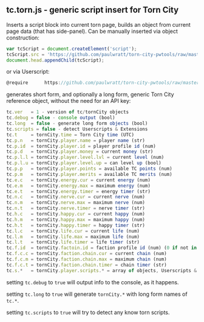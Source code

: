 ## tc.torn.js - generic script insert for Torn City
Inserts a script block into current torn page, builds an object from current page data (that has side-panel).
Can be manually inserted via object construction:
```javascript
var tcScript = document.createElement('script');
tcScript.src = 'https://github.com/paulwratt/torn-city-pwtools/raw/master/tc.torn.js';
document.head.appendChild(tcScript);
```

or via Userscript:
```javascript
@require      https://github.com/paulwratt/torn-city-pwtools/raw/master/tc.torn.js`
```

generates short form, and optionally a long form, generic Torn City reference object, without the need for an API key:
```javascript
tc.ver   = 1 - version of tc/tornCity objects
tc.debug = false - console output (bool)
tc.long  = false - generate long form objects (bool)
tc.scripts = false - detect Userscripts & Extensions
tc.t     = tornCity.time = Torn City time (UTC)
tc.p.n   = tornCity.player.name = player name (str)
tc.p.id  = tornCity.player.id = player profile id (num)
tc.p.d   = tornCity.player.money = current money (str)
tc.p.l.l = tornCity.player.level.lvl = current level (num)
tc.p.l.u = tornCity.player.level.up = can level up (bool)
tc.p.p   = tornCity.player.points = available TC points (num)
tc.p.m   = tornCity.player.merits = available TC merits (num)
tc.e.c   = tornCity.energy.cur = current energy (num)
tc.e.m   = tornCity.energy.max = maximum energy (num)
tc.e.t   = tornCity.energy.timer = energy timer (str)
tc.n.c   = tornCity.nerve.cur = current nerve (num)
tc.n.m   = tornCity.nerve.max = maximum nerve (num)
tc.n.t   = tornCity.nerve.timer = nerve timer (str)
tc.h.c   = tornCity.happy.cur = current happy (num)
tc.h.m   = tornCity.happy.max = maximum happy (num)
tc.h.t   = tornCity.happy.timer = happy timer (str)
tc.l.c   = tornCity.life.cur = current life (num)
tc.l.m   = tornCity.life.max = maximum life (num)
tc.l.t   = tornCity.life.timer = life timer (str)
tc.f.id  = tornCity.factoin.id = faction profile id (num) (0 if not in faction)
tc.f.c.c = tornCity.faction.chain.cur = current chain (num)
tc.f.c.m = tornCity.faction.chain.max = maximum chain (num)
tc.f.c.t = tornCity.faction.chain.timer = chain timer (str)
tc.s.*   = tornCity.player.scripts.* = array of objects, Userscripts & Extensions
```

setting `tc.debug` to `true` will output info to the console, as it happens.

setting `tc.long` to `true` will generate `tornCity.*` with long form names of `tc.*`.

setting `tc.scripts` to `true` will try to detect any know torn scripts. 
